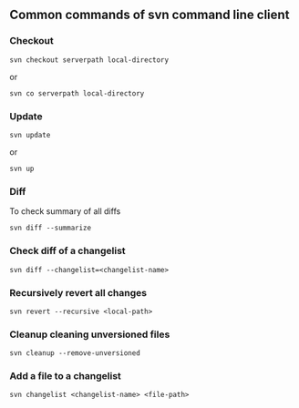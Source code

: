 ## Common commands of svn command line client

### Checkout

```
svn checkout serverpath local-directory
```
or
```
svn co serverpath local-directory
```

### Update

```
svn update
```
or
```
svn up
```

### Diff

To check summary of all diffs

```
svn diff --summarize
```

### Check diff of a changelist 

```
svn diff --changelist=<changelist-name>
```

### Recursively revert all changes

```
svn revert --recursive <local-path>
```

### Cleanup cleaning unversioned files

```
svn cleanup --remove-unversioned
```

### Add a file to a changelist

```
svn changelist <changelist-name> <file-path>
```
